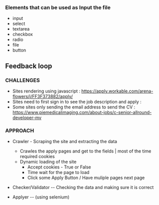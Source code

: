 ### Elements that can be used as Input the file

* input
* select
* textarea
* checkbox
* radio
* file
* button 


## Feedback loop




### CHALLENGES
* Sites rendering using javascript : https://apply.workable.com/arena-flowers/j/FF3F373882/apply/
* Sites need to first sign in to see the job description and apply : 
* Some sites only sending the email address to send the CV : https://www.piemedicalimaging.com/about-jobs/c-senior-allround-developer-mv

    


### APPROACH
* Crawler - Scraping the site and extracting the data
     - Crawles the apply pages and get to the fields | most of the time required cookies
     - Dynamic loading of the site 
        - Accept cookies  - True or False
        - Time wait for the page to load
        - Click some Apply Button / Have muliple pages next page
         

* Checker/Validator -- Checking the data and making sure it is correct
* Applyer -- (using selenium)